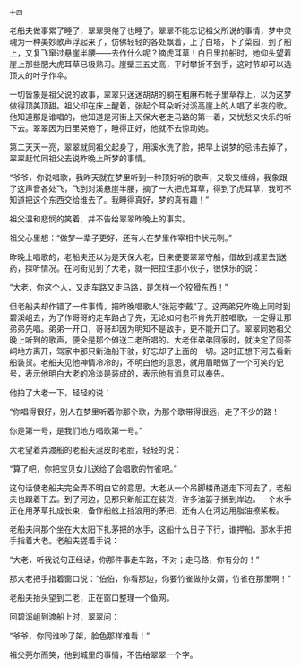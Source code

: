     十四 

   老船夫做事累了睡了，翠翠哭倦了也睡了。翠翠不能忘记祖父所说的事情，梦中灵魂为一种美妙歌声浮起来了，仿佛轻轻的各处飘着，上了白塔，下了菜园，到了船上，又复飞窜过悬崖半腰——去作什么呢？摘虎耳草！白日里拉船时，她仰头望着崖上那些肥大虎耳草已极熟习。崖壁三五丈高，平时攀折不到手，这时节却可以选顶大的叶子作伞。

   一切皆象是祖父说的故事，翠翠只迷迷胡胡的躺在粗麻布帐子里草荐上，以为这梦做得顶美顶甜。祖父却在床上醒着，张起个耳朵听对溪高崖上的人唱了半夜的歌。他知道那是谁唱的，他知道是河街上天保大老走马路的第一着，又忧愁又快乐的听下去。翠翠因为日里哭倦了，睡得正好，他就不去惊动她。

   第二天天一亮，翠翠就同祖父起身了，用溪水洗了脸，把早上说梦的忌讳去掉了，翠翠赶忙同祖父去说昨晚上所梦的事情。

   “爷爷，你说唱歌，我昨天就在梦里听到一种顶好听的歌声，又软又缠绵，我象跟了这声音各处飞，飞到对溪悬崖半腰，摘了一大把虎耳草，得到了虎耳草，我可不知道把这个东西交给谁去了。我睡得真好，梦的真有趣！”

   祖父温和悲悯的笑着，并不告给翠翠昨晚上的事实。

   祖父心里想：“做梦一辈子更好，还有人在梦里作宰相中状元咧。”

   昨晚上唱歌的，老船夫还以为是天保大老，日来便要翠翠守船，借故到城里去]送药，探听情况。在河街见到了大老，就一把拉住那小伙子，很快乐的说：

   “大老，你这个人，又走车路又走马路，是怎样一个狡猾东西！”

   但老船夫却作错了一件事情，把昨晚唱歌人“张冠李戴”了。这两弟兄昨晚上同时到碧溪岨去，为了作哥哥的走车路占了先，无论如何也不肯先开腔唱歌，一定得让那弟弟先唱。弟弟一开口，哥哥却因为明知不是敌手，更不能开口了。翠翠同她祖父晚上听到的歌声，便全是那个傩送二老所唱的。大老伴弟弟回家时，就决定了同茶峒地方离开，驾家中那只新油船下驶，好忘却了上面的一切。这时正想下河去看新船装货。老船夫见他神情冷冷的，不明白他的意思，就用眉眼做了一个可笑的记号，表示他明白大老的冷淡是装成的，表示他有消息可以奉告。

   他拍了大老一下，轻轻的说：

   “你唱得很好，别人在梦里听着你那个歌，为那个歌带得很远，走了不少的路！

   你是第一号，是我们地方唱歌第一号。”

   大老望着弄渡船的老船夫涎皮的老脸，轻轻的说：

   “算了吧，你把宝贝女儿送给了会唱歌的竹雀吧。”

   这句话使老船夫完全弄不明白它的意思。大老从一个吊脚楼甬道走下河去了，老船夫也跟着下去。到了河边，见那只新船正在装货，许多油篓子搁到岸边。一个水手正在用茅草扎成长束，备作船舷上挡浪用的茅把，还有人在河边用脂油擦桨板。

   老船夫问那个坐在大太阳下扎茅把的水手，这船什么日子下行，谁押船。那水手把手指着大老。老船夫搓着手说：

   “大老，听我说句正经话，你那件事走车路，不对；走马路，你有分的！”

   那大老把手指着窗口说：“伯伯，你看那边，你要竹雀做孙女婿，竹雀在那里啊！”

   老船夫抬头望到二老，正在窗口整理一个鱼网。

   回碧溪岨到渡船上时，翠翠问：

   “爷爷，你同谁吵了架，脸色那样难看！”

   祖父莞尔而笑，他到城里的事情，不告给翠翠一个字。

